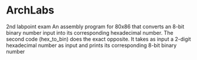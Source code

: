 # ArchLabs
2nd labpoint exam
An assembly program for 80x86 that converts an 8-bit binary number input into its corresponding hexadecimal number. The second code (hex_to_bin) does the exact opposite. It takes as input a 2-digit hexadecimal number as input and prints its corresponding 8-bit binary number
